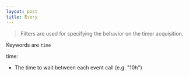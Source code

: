 ```yaml
---
layout: post
title: Every
---
```


> Filters are used for specifying the behavior on the timer acquisition.

Keywords are `time`

time:

- The time to wait between each event call (e.g. "10h")

